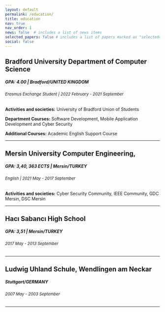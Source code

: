 ```yaml
---
layout: default
permalink: /education/
title: education
nav: true
nav_order: 1
news: false  # includes a list of news items
selected_papers: false # includes a list of papers marked as "selected={true}"
social: false  
---
```



## Bradford University Department of Computer Science
##### **GPA: 4.00 | Bradford/UNITED KINGDOM** 
######  <span style="font-size:small;"> *Erasmus Exchange Student | 2022 February - 2021 September* </span>


**Activities and societies:** University of Bradford Union of Students

**Department Courses:** Software Development, Mobile Application Development and Cyber Security

**Additional Courses:** Academic English Support Course


--- 

## Mersin University Computer Engineering, 
##### **GPA: 3,40, 363 ECTS | Mersin/TURKEY** 
######  <span style="font-size:small;"> *English | 2021 May - 2017 September* </span>


**Activities and societies:**  Cyber Security Community, IEEE Community, GDC Mersin, DSC Mersin

--- 

## Hacı Sabancı High School
##### **GPA: 3,51 | Mersin/TURKEY** 
######  <span style="font-size:small;"> *2017 May - 2013 September* </span>



--- 


## Ludwig Uhland Schule, Wendlingen am Neckar
##### **Stuttgart/GERMANY** 
######  <span style="font-size:small;"> *2007 May - 2003 September* </span>


---
